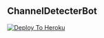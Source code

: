 ## ChannelDetecterBot

[![Deploy To Heroku](https://www.herokucdn.com/deploy/button.svg)](https://dashboard.heroku.com/new?button-url=https%3A%2F%2Fgithub.com%2FPerry-xD%2FChannelDetecterBot&template=https%3A%2F%2Fgithub.com%2FPerry-xD%2FChannelDetecterBot)
